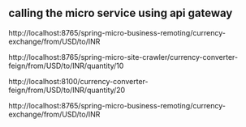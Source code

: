 calling the micro service using api gateway
------------------------------------------------
http://localhost:8765/spring-micro-business-remoting/currency-exchange/from/USD/to/INR

http://localhost:8765/spring-micro-site-crawler/currency-converter-feign/from/USD/to/INR/quantity/10

http://localhost:8100/currency-converter-feign/from/USD/to/INR/quantity/20

http://localhost:8765/spring-micro-business-remoting/currency-exchange/from/USD/to/INR


